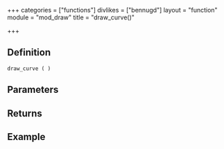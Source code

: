 +++
categories = ["functions"]
divlikes = ["bennugd"]
layout = "function"
module = "mod_draw"
title = "draw_curve()"

+++

## Definition

    draw_curve ( )

## Parameters

## Returns

## Example

